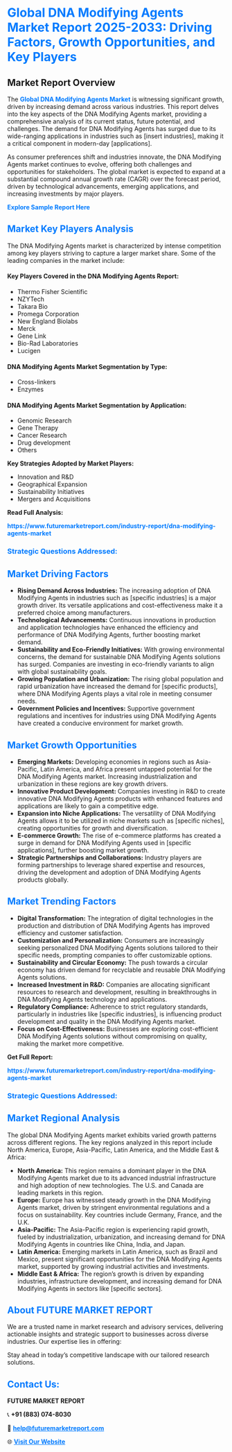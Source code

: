 <h1 style="color: #007BFF;">Global DNA Modifying Agents Market Report 2025-2033: Driving Factors, Growth Opportunities, and Key Players</h1>

<section id="overview">
<h2>Market Report Overview</h2>
<p>The <a href="https://www.futuremarketreport.com/industry-report/dna-modifying-agents-market" style="color: #007BFF; text-decoration: none;"><strong>Global DNA Modifying Agents Market</strong></a> is witnessing significant growth, driven by increasing demand across various industries. This report delves into the key aspects of the DNA Modifying Agents market, providing a comprehensive analysis of its current status, future potential, and challenges. The demand for DNA Modifying Agents has surged due to its wide-ranging applications in industries such as [insert industries], making it a critical component in modern-day [applications].</p>
<p>As consumer preferences shift and industries innovate, the DNA Modifying Agents market continues to evolve, offering both challenges and opportunities for stakeholders. The global market is expected to expand at a substantial compound annual growth rate (CAGR) over the forecast period, driven by technological advancements, emerging applications, and increasing investments by major players.</p>
</section>

<section id="overview">
<p><a href="https://www.futuremarketreport.com/request-sample/reportId=79361" style="color: #007BFF; text-decoration: none;"><strong>Explore Sample Report Here</strong></a></p>
</section>

<section id="key-players">
<h2 style="color: #007BFF;">Market Key Players Analysis</h2>
<p>The DNA Modifying Agents market is characterized by intense competition among key players striving to capture a larger market share. Some of the leading companies in the market include:</p>
<h4>Key Players Covered in the DNA Modifying Agents Report:</h4>
<ul><li>Thermo Fisher Scientific</li><li>NZYTech</li><li>Takara Bio</li><li>Promega Corporation</li><li>New England Biolabs</li><li>Merck</li><li>Gene Link</li><li>Bio-Rad Laboratories</li><li>Lucigen</li></ul>
<h4>DNA Modifying Agents Market Segmentation by Type:</h4>
<ul><li>Cross-linkers</li><li>Enzymes</li></ul>

<h4>DNA Modifying Agents Market Segmentation by Application:</h4>
<ul><li>Genomic Research</li><li>Gene Therapy</li><li>Cancer Research</li><li>Drug development</li><li>Others</li></ul>
<p><strong>Key Strategies Adopted by Market Players:</strong></p>
<ul>
<li>Innovation and R&D</li>
<li>Geographical Expansion</li>
<li>Sustainability Initiatives</li>
<li>Mergers and Acquisitions</li>
</ul>
</section>

<section>
<p><strong>Read Full Analysis: </strong></p><a href="https://www.futuremarketreport.com/industry-report/dna-modifying-agents-market" style="color: #007BFF; text-decoration: none;"><strong>https://www.futuremarketreport.com/industry-report/dna-modifying-agents-market</strong></a>
<h3 style="color: #007BFF;">Strategic Questions Addressed:</h3>
</section>

<section id="driving-factors">
<h2 style="color: #007BFF;">Market Driving Factors</h2>
<ul>
<li><strong>Rising Demand Across Industries:</strong> The increasing adoption of DNA Modifying Agents in industries such as [specific industries] is a major growth driver. Its versatile applications and cost-effectiveness make it a preferred choice among manufacturers.</li>
<li><strong>Technological Advancements:</strong> Continuous innovations in production and application technologies have enhanced the efficiency and performance of DNA Modifying Agents, further boosting market demand.</li>
<li><strong>Sustainability and Eco-Friendly Initiatives:</strong> With growing environmental concerns, the demand for sustainable DNA Modifying Agents solutions has surged. Companies are investing in eco-friendly variants to align with global sustainability goals.</li>
<li><strong>Growing Population and Urbanization:</strong> The rising global population and rapid urbanization have increased the demand for [specific products], where DNA Modifying Agents plays a vital role in meeting consumer needs.</li>
<li><strong>Government Policies and Incentives:</strong> Supportive government regulations and incentives for industries using DNA Modifying Agents have created a conducive environment for market growth.</li>
</ul>
</section>

<section id="growth-opportunities">
<h2 style="color: #007BFF;">Market Growth Opportunities</h2>
<ul>
<li><strong>Emerging Markets:</strong> Developing economies in regions such as Asia-Pacific, Latin America, and Africa present untapped potential for the DNA Modifying Agents market. Increasing industrialization and urbanization in these regions are key growth drivers.</li>
<li><strong>Innovative Product Development:</strong> Companies investing in R&D to create innovative DNA Modifying Agents products with enhanced features and applications are likely to gain a competitive edge.</li>
<li><strong>Expansion into Niche Applications:</strong> The versatility of DNA Modifying Agents allows it to be utilized in niche markets such as [specific niches], creating opportunities for growth and diversification.</li>
<li><strong>E-commerce Growth:</strong> The rise of e-commerce platforms has created a surge in demand for DNA Modifying Agents used in [specific applications], further boosting market growth.</li>
<li><strong>Strategic Partnerships and Collaborations:</strong> Industry players are forming partnerships to leverage shared expertise and resources, driving the development and adoption of DNA Modifying Agents products globally.</li>
</ul>
</section>

<section id="trending-factors">
<h2 style="color: #007BFF;">Market Trending Factors</h2>
<ul>
<li><strong>Digital Transformation:</strong> The integration of digital technologies in the production and distribution of DNA Modifying Agents has improved efficiency and customer satisfaction.</li>
<li><strong>Customization and Personalization:</strong> Consumers are increasingly seeking personalized DNA Modifying Agents solutions tailored to their specific needs, prompting companies to offer customizable options.</li>
<li><strong>Sustainability and Circular Economy:</strong> The push towards a circular economy has driven demand for recyclable and reusable DNA Modifying Agents solutions.</li>
<li><strong>Increased Investment in R&D:</strong> Companies are allocating significant resources to research and development, resulting in breakthroughs in DNA Modifying Agents technology and applications.</li>
<li><strong>Regulatory Compliance:</strong> Adherence to strict regulatory standards, particularly in industries like [specific industries], is influencing product development and quality in the DNA Modifying Agents market.</li>
<li><strong>Focus on Cost-Effectiveness:</strong> Businesses are exploring cost-efficient DNA Modifying Agents solutions without compromising on quality, making the market more competitive.</li>
</ul>
</section>

<section>
<p><strong>Get Full Report: </strong></p><a href="https://www.futuremarketreport.com/industry-report/dna-modifying-agents-market" style="color: #007BFF; text-decoration: none;"><strong>https://www.futuremarketreport.com/industry-report/dna-modifying-agents-market</strong></a>
<h3 style="color: #007BFF;">Strategic Questions Addressed:</h3>
</section>


<section id="regional-analysis">
<h2 style="color: #007BFF;">Market Regional Analysis</h2>
<p>The global DNA Modifying Agents market exhibits varied growth patterns across different regions. The key regions analyzed in this report include North America, Europe, Asia-Pacific, Latin America, and the Middle East & Africa:</p>
<ul>
<li><strong>North America:</strong> This region remains a dominant player in the DNA Modifying Agents market due to its advanced industrial infrastructure and high adoption of new technologies. The U.S. and Canada are leading markets in this region.</li>
<li><strong>Europe:</strong> Europe has witnessed steady growth in the DNA Modifying Agents market, driven by stringent environmental regulations and a focus on sustainability. Key countries include Germany, France, and the U.K.</li>
<li><strong>Asia-Pacific:</strong> The Asia-Pacific region is experiencing rapid growth, fueled by industrialization, urbanization, and increasing demand for DNA Modifying Agents in countries like China, India, and Japan.</li>
<li><strong>Latin America:</strong> Emerging markets in Latin America, such as Brazil and Mexico, present significant opportunities for the DNA Modifying Agents market, supported by growing industrial activities and investments.</li>
<li><strong>Middle East & Africa:</strong> The region’s growth is driven by expanding industries, infrastructure development, and increasing demand for DNA Modifying Agents in sectors like [specific sectors].</li>
</ul>
</section>

<footer>
<h2 style="color: #007BFF;">About FUTURE MARKET REPORT</h2>
<p>We are a trusted name in market research and advisory services, delivering actionable insights and strategic support to businesses across diverse industries. Our expertise lies in offering:</p>

<p>Stay ahead in today’s competitive landscape with our tailored research solutions.</p>

<h2 style="color: #007BFF;">Contact Us:</h2>
<p><strong>FUTURE MARKET REPORT</strong></p>
<p>📞 <strong>+91 (883) 074-8030</strong></p>
<p>📧 <strong><a href="mailto:help@futuremarketreport.com" style="color: #007BFF;">help@futuremarketreport.com</a></strong></p>
<p>🌐 <strong><a href="https://www.futuremarketreport.com/" style="color: #007BFF;">Visit Our Website</a></strong></p>
</footer>
